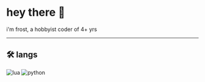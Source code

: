 # hey there 👋

i'm frost, a hobbyist coder of 4+ yrs

---

## 🛠 langs
![lua](https://img.shields.io/badge/lua-2C2D72?style=for-the-badge&logo=lua&logoColor=white)
![python](https://img.shields.io/badge/python-3776AB?style=for-the-badge&logo=python&logoColor=white)
